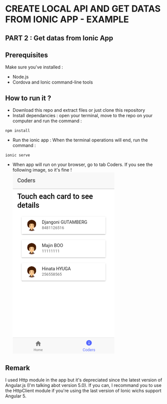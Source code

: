 # CREATE LOCAL API AND GET DATAS FROM IONIC APP - EXAMPLE

## PART 2 : Get datas from Ionic App

## Prerequisites
Make sure you've installed :
- Node.js
- Cordova and Ionic command-line tools

## How to run it ?
- Download this repo and extract files or just clone this repository
- Install dependancies : open your terminal, move to the repo on your computer and run the command :
```
npm install
```
- Run the ionic app : When the terminal operations will end, run the command : 
```
ionic serve
```
- When app will run on your browser, go to tab Coders.
If you see the following image, so it's fine !
![Coders !](screenshots/coders.png "Current forecast")

## Remark
I used Http module in the app but it's depreciated since the latest version of Angular.js (I'm talking abot version 5.0). If you can, I recommand you to use the HttpClient module if you're using the last version of Ionic wichs support Angular 5.